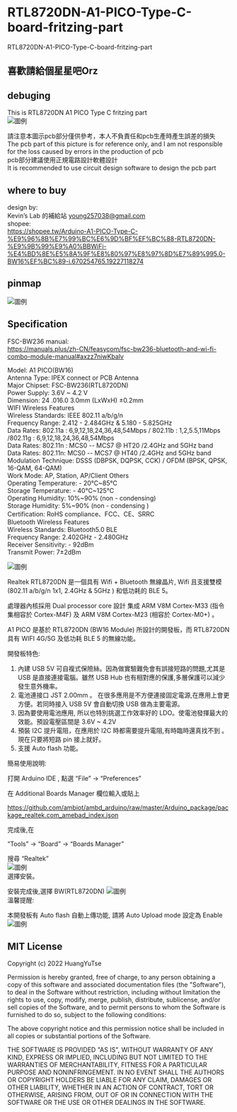 # RTL8720DN-A1-PICO-Type-C-board-fritzing-part

RTL8720DN-A1-PICO-Type-C-board-fritzing-part

## 喜歡請給個星星吧Orz

## debuging

This is RTL8720DN A1 PICO Type C fritzing part  
![圖例](./RTL8720DN_A1_PICO_Type_C.svg)  

請注意本圖示pcb部分僅供參考，本人不負責任和pcb生產時產生誤差的損失  
The pcb part of this picture is for reference only, and I am not responsible for the loss caused by errors in the production of pcb  
pcb部分建議使用正規電路設計軟體設計  
It is recommended to use circuit design software to design the pcb part  

## where to buy

design by:  
Kevin’s Lab 的補給站 young257038@gmail.com  
shopee:  
<https://shopee.tw/Arduino-A1-PICO-Type-C-%E9%96%8B%E7%99%BC%E6%9D%BF%EF%BC%88-RTL8720DN-%E9%9B%99%E9%A0%BBWiFi-%E4%BD%8E%E5%8A%9F%E8%80%97%E8%97%8D%E7%89%995.0-BW16%EF%BC%89-i.670254765.19227118274>

## pinmap

![圖例](./pinmap/RTL8720DN_A1_PICO_Type_C_pinmap.svg)  

## Specification

FSC-BW236 manual:  
<https://manuals.plus/zh-CN/feasycom/fsc-bw236-bluetooth-and-wi-fi-combo-module-manual#axzz7niwKbalv>

Model: A1 PICO(BW16)  
Antenna Type: IPEX connect or PCB Antenna  
Major Chipset: FSC-BW236(RTL8720DN)  
Power Supply: 3.6V ~ 4.2 V  
Dimension: 24 .016.0 3.0mm (LxWxH) ±0.2mm  
WIFI Wireless Features  
Wireless Standards: IEEE 802.11 a/b/g/n  
Frequency Range: 2.412 - 2.484GHz & 5.180 - 5.825GHz  
Data Rates: 802.11a : 6,9,12,18,24,36,48,54Mbps / 802.11b : 1,2,5.5,11Mbps /802.11g : 6,9,12,18,24,36,48,54Mbps  
Data Rates: 802.11n : MCS0 -- MCS7 @ HT20 /2.4GHz and 5GHz band  
Data Rates: 802.11n: MCS0 -- MCS7 @ HT40 /2.4GHz and 5GHz band  
Modulation Technique: DSSS (DBPSK, DQPSK, CCK) / OFDM (BPSK, QPSK, 16-QAM, 64-QAM)  
Work Mode: AP, Station, AP/Client Others  
Operating Temperature: - 20℃~85℃  
Storage Temperature: - 40℃~125℃  
Operating Humidity: 10%~90% (non - condensing)  
Storage Humidity: 5%~90% (non - condensing )  
Certification: RoHS compliance、FCC、CE、SRRC  
Bluetooth Wireless Features  
Wireless Standards: Bluetooth5.0 BLE  
Frequency Range: 2.402GHz - 2.480GHz  
Receiver Sensitivity: - 92dBm  
Transmit Power: 7±2dBm  

![圖例](./src/11134202-22110.jpg)  

Realtek RTL8720DN 是一個具有 Wifi + Bluetooth  無線晶片, Wifi 且支援雙模  (802.11 a/b/g/n 1x1, 2.4GHz & 5GHz ) 和低功耗的 BLE 5。

處理器內核採用 Dual processor core 設計 集成 ARM V8M Cortex-M33  (指令集相容於 Cortex-M4F) 及 ARM V8M Cortex-M23 (相容於 Cortex-M0+)  。

A1 PICO 是基於 RTL8720DN (BW16 Module) 所設計的開發板，而 RTL8720DN 具有 WIFI 4G/5G 及低功耗 BLE 5 的無線功能。

開發板特色:

1. 內建 USB 5V 可自複式保險絲。因為做實驗難免會有誤接短路的問題,尤其是 USB 是直接連接電腦。雖然 USB Hub 也有相對應的保護,多層保護可以減少發生意外機率。  
2. 電池連接口 JST 2.00mm 。
 在很多應用是不方便連接固定電源,在應用上會更方便。若同時接入 USB 5V 會自動切換 USB 做為主要電源。  
3. 因為要使用電池應用, 所以也特別挑選工作效率好的 LDO。使電池發揮最大的效能。預設電壓區間是 3.6V ~ 4.2V  
4. 預裝 I2C 提升電阻，在應用於 I2C 時都需要提升電阻,有時臨時還真找不到 。現在只要將短路 pin 接上就好。  
5. 支援 Auto flash 功能。  

簡易使用說明:

打開 Arduino IDE , 點選 “File” -> “Preferences”

在 Additional Boards Manager 欄位輸入或貼上

<https://github.com/ambiot/ambd_arduino/raw/master/Arduino_package/package_realtek.com_amebad_index.json>

完成後,在

“Tools” -> “Board” -> “Boards Manager”

搜尋 “Realtek”  
![圖例](./src/11134202-22100-.jpg)  
選擇安裝。

安裝完成後,選擇 BW(RTL8720DN)
![圖例](./src/11134202-22100.jpg)  
溫馨提醒:

本開發板有 Auto flash 自動上傳功能, 請將 Auto Upload mode 設定為 Enable
![圖例](./src/11134202-221003.jpg)  

## MIT License

Copyright (c) 2022 HuangYuTse

Permission is hereby granted, free of charge, to any person obtaining a copy
of this software and associated documentation files (the "Software"), to deal
in the Software without restriction, including without limitation the rights
to use, copy, modify, merge, publish, distribute, sublicense, and/or sell
copies of the Software, and to permit persons to whom the Software is
furnished to do so, subject to the following conditions:

The above copyright notice and this permission notice shall be included in all
copies or substantial portions of the Software.

THE SOFTWARE IS PROVIDED "AS IS", WITHOUT WARRANTY OF ANY KIND, EXPRESS OR
IMPLIED, INCLUDING BUT NOT LIMITED TO THE WARRANTIES OF MERCHANTABILITY,
FITNESS FOR A PARTICULAR PURPOSE AND NONINFRINGEMENT. IN NO EVENT SHALL THE
AUTHORS OR COPYRIGHT HOLDERS BE LIABLE FOR ANY CLAIM, DAMAGES OR OTHER
LIABILITY, WHETHER IN AN ACTION OF CONTRACT, TORT OR OTHERWISE, ARISING FROM,
OUT OF OR IN CONNECTION WITH THE SOFTWARE OR THE USE OR OTHER DEALINGS IN THE
SOFTWARE.  